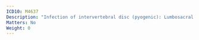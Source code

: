 ```yaml
---
ICD10: M4637
Description: "Infection of intervertebral disc (pyogenic): Lumbosacral region"
Matters: No
Weight: 0
---
```

